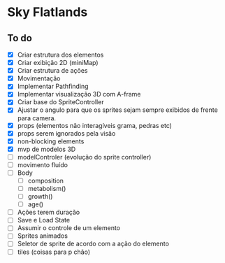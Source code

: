# Sky Flatlands

## To do

- [x] Criar estrutura dos elementos
- [x] Criar exibição 2D (miniMap)
- [x] Criar estrutura de ações
- [x] Movimentação
- [x] Implementar Pathfinding
- [x] Implementar visualização 3D com A-frame
- [x] Criar base do SpriteController
- [x] Ajustar o angulo para que os sprites sejam sempre exibidos de frente para camera.
- [x] props (elementos não interagíveis grama, pedras etc)
- [x] props serem ignorados pela visão
- [x] non-blocking elements
- [x] mvp de modelos 3D
- [ ] modelControler (evolução do sprite controller)
- [ ] movimento fluído
- [ ] Body
  - [ ] composition
  - [ ] metabolism()
  - [ ] growth()
  - [ ] age()
- [ ] Ações terem duração
- [ ] Save e Load State
- [ ] Assumir o controle de um elemento
- [ ] Sprites animados
- [ ] Seletor de sprite de acordo com a ação do elemento
- [ ] tiles (coisas para p chão)
